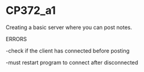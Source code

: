 # CP372_a1
Creating a basic server where you can post notes.

ERRORS

-check if the client has connected before posting

-must restart program to connect after disconnected
